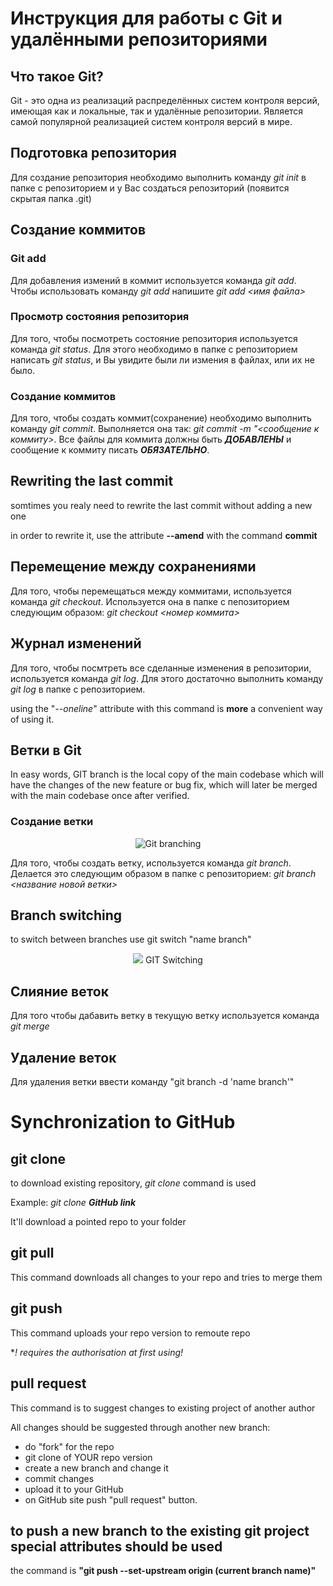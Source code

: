 # Инструкция для работы с Git и удалёнными репозиториями

<!-- Warning! All changes are made in English. I guess they will be more distictive this way and also I'll be able to practice my English so. -->

## Что такое Git?
Git - это одна из реализаций распределённых систем контроля версий, имеющая как и локальные, так и удалённые репозитории. Является самой популярной реализацией систем контроля версий в мире.
## Подготовка репозитория
Для создание репозитория необходимо выполнить команду *git init*  в папке с репозиторием и у Вас создаться репозиторий (появится скрытая папка .git)

## Создание коммитов

### Git add
Для добавления измений в коммит используется команда *git add*. Чтобы использовать команду *git add* напишите *git add <имя файла>*

### Просмотр состояния репозитория
Для того, чтобы посмотреть состояние репозитория используется команда *git status*. Для этого необходимо в папке с репозиторием написать *git status*, и Вы увидите были ли измения в файлах, или их не было.

### Создание коммитов
Для того, чтобы создать коммит(сохранение) необходимо выполнить команду *git commit*. Выполняется она так: *git commit -m "<сообщение к коммиту>*. Все файлы для коммита должны быть ***ДОБАВЛЕНЫ*** и сообщение к коммиту писать ***ОБЯЗАТЕЛЬНО***.

## Rewriting the last commit
somtimes you realy need to rewrite the last commit without adding a new one
 
in order to rewrite it, use the attribute __--amend__ with the command __commit__ 

## Перемещение между сохранениями
Для того, чтобы перемещаться между коммитами, используется команда *git checkout*. Используется она в папке с пепозиторием следующим образом: *git checkout <номер коммита>*

## Журнал изменений
Для того, чтобы посмтреть все сделанные изменения в репозитории, используется команда *git log*. Для этого достаточно выполнить команду *git log* в папке с репозиторием.

using the "*--oneline*" attribute with this command is **more** a convenient way of using it. 

## Ветки в Git

In easy words, GIT branch is the local copy of the main codebase which will have the changes of the new feature or bug fix, which will later be merged with the main codebase once after verified.

### Создание ветки

<center><image src="https://i.pinimg.com/originals/c7/d0/f9/c7d0f9e0b031d7f3b9dbf5eeb9ae3e28.png" alt="Git branching"> </center>

Для того, чтобы создать ветку, используется команда *git branch*. Делается это следующим образом в папке с репозиторием: *git branch <название новой ветки>*

## Branch switching

to switch between branches use git switch "name branch"


<center><image src="https://res.cloudinary.com/practicaldev/image/fetch/s--pFnrRUS---/c_imagga_scale,f_auto,fl_progressive,h_900,q_auto,w_1600/https://thepracticaldev.s3.amazonaws.com/i/4ydntxifxpmmcxjyjyxr.png" > GIT Switching </center>

## Слияние веток

Для того чтобы дабавить ветку в текущую ветку используется команда *git merge <name branch>*

## Удаление веток
Для удаления ветки ввести команду "git branch -d 'name branch'"

# Synchronization to GitHub

## git clone

to download existing repository, *git clone* command is used

Example: *git clone __GitHub link__* 

It'll download a pointed repo to your folder

## git pull

This command downloads all changes to your repo and tries to merge them

## git push 

This command uploads your repo version to remoute repo

**! requires the authorisation at first using!*

## pull request

This command is to suggest changes to existing project of another author

 All changes should be suggested through another new branch: 
* do "fork" for the repo
* git clone of YOUR repo version
* create a new branch and change it
* commit changes
* upload it to your GitHub
* on GitHub site push "pull request" button. 


## to push a new branch to the existing git project special attributes should be used

the command is  __"git push --set-upstream origin (current branch name)"__  